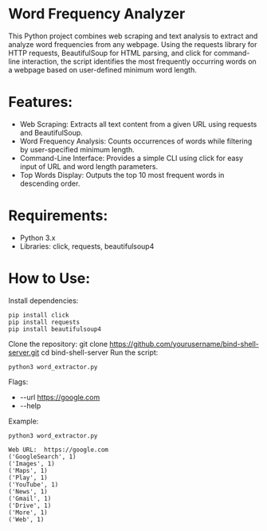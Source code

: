 # Word Frequency Analyzer

This Python project combines web scraping and text analysis to extract and analyze word frequencies from any webpage. Using the requests library for HTTP requests, BeautifulSoup for HTML parsing, and click for command-line interaction, the script identifies the most frequently occurring words on a webpage based on user-defined minimum word length.

# Features:
* Web Scraping: Extracts all text content from a given URL using requests and BeautifulSoup.
* Word Frequency Analysis: Counts occurrences of words while filtering by user-specified minimum length.
* Command-Line Interface: Provides a simple CLI using click for easy input of URL and word length parameters.
* Top Words Display: Outputs the top 10 most frequent words in descending order.

# Requirements:
* Python 3.x
* Libraries: click, requests, beautifulsoup4

# How to Use:
Install dependencies:
```
pip install click 
pip install requests
pip install beautifulsoup4
```
Clone the repository:
git clone https://github.com/yourusername/bind-shell-server.git
cd bind-shell-server
Run the script:
```
python3 word_extractor.py
```
Flags:
* --url https://google.com
* --help

Example:
```
python3 word_extractor.py
```
```
Web URL:  https://google.com
('GoogleSearch', 1)
('Images', 1)
('Maps', 1)
('Play', 1)
('YouTube', 1)
('News', 1)
('Gmail', 1)
('Drive', 1)
('More', 1)
('Web', 1)
```
